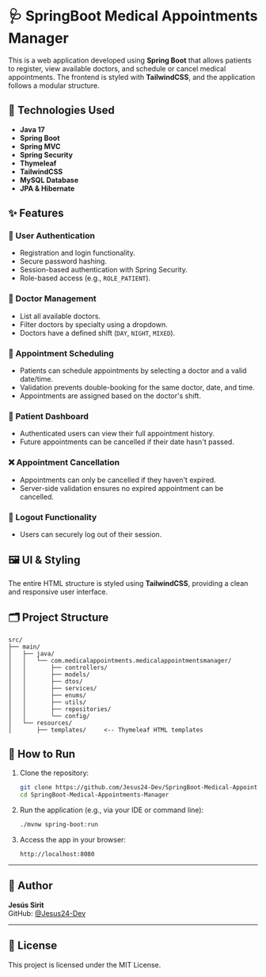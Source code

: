 # 🩺 SpringBoot Medical Appointments Manager

This is a web application developed using **Spring Boot** that allows patients to register, view available doctors, and schedule or cancel medical appointments. The frontend is styled with **TailwindCSS**, and the application follows a modular structure.

## 🔧 Technologies Used

- **Java 17**
- **Spring Boot**
- **Spring MVC**
- **Spring Security**
- **Thymeleaf**
- **TailwindCSS**
- **MySQL Database**
- **JPA & Hibernate**

## ✨ Features

### 👤 User Authentication

- Registration and login functionality.
- Secure password hashing.
- Session-based authentication with Spring Security.
- Role-based access (e.g., `ROLE_PATIENT`).

### 🩻 Doctor Management

- List all available doctors.
- Filter doctors by specialty using a dropdown.
- Doctors have a defined shift (`DAY`, `NIGHT`, `MIXED`).

### 📅 Appointment Scheduling

- Patients can schedule appointments by selecting a doctor and a valid date/time.
- Validation prevents double-booking for the same doctor, date, and time.
- Appointments are assigned based on the doctor's shift.

### 📂 Patient Dashboard

- Authenticated users can view their full appointment history.
- Future appointments can be cancelled if their date hasn't passed.

### ❌ Appointment Cancellation

- Appointments can only be cancelled if they haven't expired.
- Server-side validation ensures no expired appointment can be cancelled.

### 🔐 Logout Functionality

- Users can securely log out of their session.

## 🖼️ UI & Styling

The entire HTML structure is styled using **TailwindCSS**, providing a clean and responsive user interface.

## 🗂️ Project Structure

```
src/
├── main/
│   ├── java/
│   │   └── com.medicalappointments.medicalappointmentsmanager/
│   │       ├── controllers/
│   │       ├── models/
│   │       ├── dtos/
│   │       ├── services/
│   │       ├── enums/
│   │       ├── utils/
│   │       ├── repositories/
│   │       └── config/
│   └── resources/
│       ├── templates/     <-- Thymeleaf HTML templates
```

## 🚀 How to Run

1. Clone the repository:
   ```bash
   git clone https://github.com/Jesus24-Dev/SpringBoot-Medical-Appointments-Manager.git
   cd SpringBoot-Medical-Appointments-Manager
   ```

2. Run the application (e.g., via your IDE or command line):
   ```bash
   ./mvnw spring-boot:run
   ```

3. Access the app in your browser:
   ```
   http://localhost:8080
   ```


---

## 🧠 Author

**Jesús Sirit**  
GitHub: [@Jesus24-Dev](https://github.com/Jesus24-Dev)

---

## 📃 License

This project is licensed under the MIT License.
